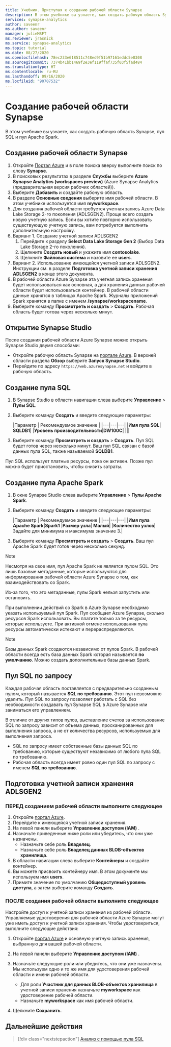 ```yaml
---
title: Учебник. Приступая к созданию рабочей области Synapse
description: В этом учебнике вы узнаете, как создать рабочую область Synapse, пул SQL и пул Apache Spark.
services: synapse-analytics
author: saveenr
ms.author: saveenr
manager: julieMSFT
ms.reviewer: jrasnick
ms.service: synapse-analytics
ms.topic: tutorial
ms.date: 08/27/2020
ms.openlocfilehash: 78ec233e618511c748ed9f51b97161eddc5e8308
ms.sourcegitcommit: 7374b41bb1469f2e3ef119ffaf735f03f5fad484
ms.translationtype: HT
ms.contentlocale: ru-RU
ms.lasthandoff: 09/16/2020
ms.locfileid: "90707532"
---
```

# <a name="create-a-synapse-workspace"></a>Создание рабочей области Synapse

В этом учебнике вы узнаете, как создать рабочую область Synapse, пул SQL и пул Apache Spark. 

## <a name="create-a-synapse-workspace"></a>Создание рабочей области Synapse

1. Откройте [Портал Azure](https://portal.azure.com) и в поле поиска вверху выполните поиск по слову **Synapse**.
1. В поисковых результатах в разделе **Службы** выберите **Azure Synapse Analytics (workspaces preview)** (Azure Synapse Analytics (предварительная версия рабочих областей)).
1. Выберите **Добавить** и создайте рабочую область.
1. В разделе **Основные сведения** выберите имя рабочей области. В этом учебнике используется имя **myworkspace**.
1. Для создания рабочей области требуется учетная запись Azure Data Lake Storage 2-го поколения (ADLSGEN2). Проще всего создать новую учетную запись. Если вы хотите повторно использовать существующую учетную запись, вам потребуется выполнить дополнительную настройку. 
1. Вариант 1. Создание учетной записи ADLSGEN2 
    1. Перейдите к разделу **Select Data Lake Storage Gen 2** (Выбор Data Lake Storage 2-го поколения). 
    1. Щелкните **Создать новый** и укажите имя **contosolake**.
    1. Щелкните **Файловая система** и назовите ее **users**.
1. Вариант 2. Использование имеющейся учетной записи ADLSGEN2. Инструкции см. в разделе **Подготовка учетной записи хранения ADLSGEN2** в конце этого документа.
1. В рабочей области Azure Synapse эта учетная запись хранения будет использоваться как основная, а для хранения данных рабочей области будет использоваться контейнер. В рабочей области данные хранятся в таблицах Apache Spark. Журналы приложений Spark хранятся в папке с именем **/synapse/workspacename**.
1. Выберите команду **Просмотреть и создать** > **Создать**. Рабочая область будет готова через несколько минут.


## <a name="open-synapse-studio"></a>Открытие Synapse Studio

После создания рабочей области Azure Synapse можно открыть Synapse Studio двумя способами:

* Откройте рабочую область Synapse на [портале Azure](https://portal.azure.com). В верхней области раздела **Обзор** выберите **Запуск Synapse Studio**.
* Перейдите по адресу `https://web.azuresynapse.net` и войдите в рабочую область.

## <a name="create-a-sql-pool"></a>Создание пула SQL

1. В Synapse Studio в области навигации слева выберите **Управление** > **Пулы SQL**.
1. Выберите команду **Создать** и введите следующие параметры:

    |Параметр | Рекомендуемое значение | 
    |---|---|---|
    |**Имя пула SQL**| **SQLDB1**|
    |**Уровень производительности**|**DW100C**|
    |||

1. Выберите команду **Просмотреть и создать** > **Создать**. Пул SQL будет готов через несколько минут. Ваш пул SQL связан с базой данных пула SQL, также называемой **SQLDB1**.

Пул SQL использует платные ресурсы, пока он активен. Позже пул можно будет приостановить, чтобы снизить затраты.

## <a name="create-an-apache-spark-pool"></a>Создание пула Apache Spark

1. В окне Synapse Studio слева выберите **Управление** > **Пулы Apache Spark**.
1. Выберите команду **Создать** и введите следующие параметры:

    |Параметр | Рекомендуемое значение | 
    |---|---|---|
    |**Имя пула Apache Spark**|**Spark1**
    |**Размер узла**| **Малый**|
    |**Количество узлов**| Задайте для минимума и максимума значение 3.|

1. Выберите команду **Просмотреть и создать** > **Создать**. Ваш пул Apache Spark будет готов через несколько секунд.

> [!NOTE]
> Несмотря на свое имя, пул Apache Spark не является пулом SQL. Это лишь базовые метаданные, которые используются для информирования рабочей области Azure Synapse о том, как взаимодействовать со Spark.

Из-за того, что это метаданные, пулы Spark нельзя запустить или остановить.

При выполнении действий со Spark в Azure Synapse необходимо указать используемый пул Spark. Пул сообщает Azure Synapse, сколько ресурсов Spark использовать. Вы платите только за те ресурсы, которые используете. При активной отмене использования пула ресурсы автоматически истекают и перераспределяются.

> [!NOTE]
> Базы данных Spark создаются независимо от пулов Spark. В рабочей области всегда есть база данных Spark которая называется **по умолчанию**. Можно создать дополнительные базы данных Spark.

## <a name="the-sql-on-demand-pool"></a>Пул SQL по запросу

Каждая рабочая область поставляется с предварительно созданным пулом, который называется **SQL по требованию**. Этот пул невозможно удалить. Пул SQL по запросу позволяет работать с SQL без необходимости создавать пул Synapse SQL в Azure Synapse или заниматься его управлением.

В отличие от других типов пулов, выставление счетов за использование SQL по запросу зависит от объема данных, просканированных для выполнения запроса, а не от количества ресурсов, используемых для выполнения запроса.

* SQL по запросу имеет собственные базы данных SQL по требованию, которые существуют независимо от любого пула SQL по требованию.
* Рабочая область всегда имеет ровно один пул SQL по запросу с именем **SQL по требованию**.

## <a name="preparing-a-adlsgen2-storage-account"></a>Подготовка учетной записи хранения ADLSGEN2

### <a name="perform-the-following-steps-before-you-create-your-workspace"></a>ПЕРЕД созданием рабочей области выполните следующее

1. Откройте [портал Azure](https://portal.azure.com).
1. Перейдите к имеющейся учетной записи хранения.
1. На левой панели выберите **Управление доступом (IAM)** . 
1. Назначьте приведенные ниже роли или убедитесь, что они уже назначены.
    * Назначьте себе роль **Владелец**.
    * Назначьте себе роль **Владелец данных BLOB-объектов хранилища**.
1. В области навигации слева выберите **Контейнеры** и создайте контейнер.
1. Вы можете присвоить контейнеру имя. В этом документе мы используем имя **users**.
1. Примите значение по умолчанию **Общедоступный уровень доступа**, а затем выберите команду **Создать**.

### <a name="perform-the-following-steps-after-you-create-your-workspace"></a>ПОСЛЕ создания рабочей области выполните следующее

Настройте доступ к учетной записи хранения из рабочей области. Управляемые удостоверения для рабочей области Azure Synapse могут уже иметь доступ к учетной записи хранения. Чтобы удостовериться, выполните следующие действия:

1. Откройте [портал Azure](https://portal.azure.com) и основную учетную запись хранения, выбранную для вашей рабочей области.
1. На левой панели выберите **Управление доступом (IAM)** .
1. Назначьте следующие роли или убедитесь, что они уже назначены. Мы используем одно и то же имя для удостоверения рабочей области и имени рабочей области.
    * Для роли **Участник для данных BLOB-объектов хранилища** в учетной записи хранения назначьте **myworkspace** как удостоверение рабочей области.
    * Назначьте **myworkspace** как имя рабочей области.

1. Щелкните **Сохранить**.

## <a name="next-steps"></a>Дальнейшие действия

> [!div class="nextstepaction"]
> [Анализ с помощью пула SQL](get-started-analyze-sql-pool.md)
